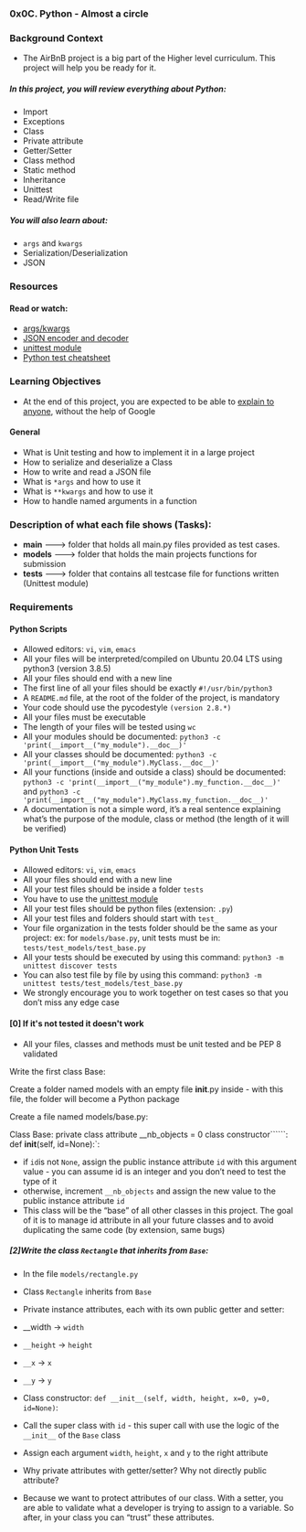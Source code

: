 ### 0x0C. Python - Almost a circle

### Background Context
- The AirBnB project is a big part of the Higher level curriculum. This project will help you be ready for it.

##### In this project, you will review everything about Python:

- Import
- Exceptions
- Class
- Private attribute
- Getter/Setter
- Class method
- Static method
- Inheritance
- Unittest
- Read/Write file

##### You will also learn about:

- <code>args</code> and <code>kwargs</code>
- Serialization/Deserialization
- JSON

### Resources
#### Read or watch:

- [args/kwargs](https://yasoob.me/2013/08/04/args-and-kwargs-in-python-explained/)
- [JSON encoder and decoder](https://docs.python.org/3/library/json.html)
- [unittest module](https://docs.python.org/3.4/library/unittest.html#module-unittest)
- [Python test cheatsheet](https://www.pythonsheets.com/notes/python-tests.html)

### Learning Objectives

- At the end of this project, you are expected to be able to [explain to anyone](https://fs.blog/feynman-learning-technique/), without the help of Google

#### General
- What is Unit testing and how to implement it in a large project
- How to serialize and deserialize a Class
- How to write and read a JSON file
- What is <code>*args</code> and how to use it
- What is <code>**kwargs</code> and how to use it
- How to handle named arguments in a function

### Description of what each file shows (Tasks):
- **main**	---> folder that holds all main.py files provided as test cases.
- **models**	---> folder that holds the main projects functions for submission
- **tests**	---> folder that contains all testcase file for functions written (Unittest module)

### Requirements
#### Python Scripts
- Allowed editors: `vi`, `vim`, `emacs`
- All your files will be interpreted/compiled on Ubuntu 20.04 LTS using python3 (version 3.8.5)
- All your files should end with a new line
- The first line of all your files should be exactly `#!/usr/bin/python3`
- A `README.md` file, at the root of the folder of the project, is mandatory
- Your code should use the pycodestyle `(version 2.8.*)`
- All your files must be executable
- The length of your files will be tested using `wc`
- All your modules should be documented: `python3 -c 'print(__import__("my_module").__doc__)'`
- All your classes should be documented: `python3 -c 'print(__import__("my_module").MyClass.__doc__)'`
- All your functions (inside and outside a class) should be documented: `python3 -c 'print(__import__("my_module").my_function.__doc__)' `and `python3 -c 'print(__import__("my_module").MyClass.my_function.__doc__)'`
- A documentation is not a simple word, it’s a real sentence explaining what’s the purpose of the module, class or method (the length of it will be verified)

#### Python Unit Tests
- Allowed editors: `vi`, `vim`, `emacs`
- All your files should end with a new line
- All your test files should be inside a folder `tests`
- You have to use the [unittest module](https://docs.python.org/3.4/library/unittest.html#module-unittest)
- All your test files should be python files (extension: `.py`)
- All your test files and folders should start with `test_`
- Your file organization in the tests folder should be the same as your project: ex: for `models/base.py`, unit tests must be in: `tests/test_models/test_base.py`
- All your tests should be executed by using this command: `python3 -m unittest discover tests`
- You can also test file by file by using this command: `python3 -m unittest tests/test_models/test_base.py`
- We strongly encourage you to work together on test cases so that you don’t miss any edge case

#### [0] If it's not tested it doesn't work

- All your files, classes and methods must be unit tested and be PEP 8 validated



Write the first class Base:

Create a folder named models with an empty file __init__.py inside - with this file, the folder will become a Python package

Create a file named models/base.py:

Class Base:
private class attribute __nb_objects = 0
class constructor``````: def __init__(self, id=None):`:
- if `id`is not `None`, assign the public instance attribute `id` with this argument value - you can assume id is an integer and you don’t need to test the type of it
- otherwise, increment `__nb_objects` and assign the new value to the public instance attribute `id`
- This class will be the “base” of all other classes in this project. The goal of it is to manage id attribute in all your future classes and to avoid duplicating the same code (by extension, same bugs)

##### [2]Write the class `Rectangle` **that inherits from** `Base`:

- In the file `models/rectangle.py`
- Class `Rectangle` inherits from `Base`
- Private instance attributes, each with its own public getter and setter:
- __width -> `width`
- `__height` -> `height`
- `__x` -> `x`
- `__y` -> `y`
- Class constructor: `def __init__(self, width, height, x=0, y=0, id=None)`:
- Call the super class with `id` - this super call with use the logic of the `__init__` of the `Base` class
- Assign each argument `width`, `height`, `x` and `y` to the right attribute
- Why private attributes with getter/setter? Why not directly public attribute?

- Because we want to protect attributes of our class. With a setter, you are able to validate what a developer is trying to assign to a variable. So after, in your class you can “trust” these attributes.
